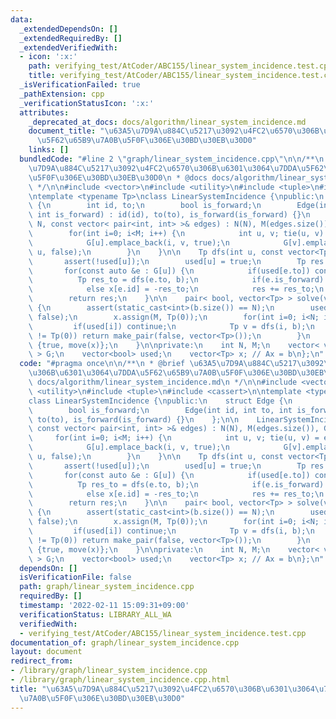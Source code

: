 ```yaml
---
data:
  _extendedDependsOn: []
  _extendedRequiredBy: []
  _extendedVerifiedWith:
  - icon: ':x:'
    path: verifying_test/AtCoder/ABC155/linear_system_incidence.test.cpp
    title: verifying_test/AtCoder/ABC155/linear_system_incidence.test.cpp
  _isVerificationFailed: true
  _pathExtension: cpp
  _verificationStatusIcon: ':x:'
  attributes:
    _deprecated_at_docs: docs/algorithm/linear_system_incidence.md
    document_title: "\u63A5\u7D9A\u884C\u5217\u3092\u4FC2\u6570\u306B\u6301\u3064\u7DDA\
      \u5F62\u65B9\u7A0B\u5F0F\u306E\u30BD\u30EB\u30D0"
    links: []
  bundledCode: "#line 2 \"graph/linear_system_incidence.cpp\"\n\n/**\n * @brief \u63A5\
    \u7D9A\u884C\u5217\u3092\u4FC2\u6570\u306B\u6301\u3064\u7DDA\u5F62\u65B9\u7A0B\
    \u5F0F\u306E\u30BD\u30EB\u30D0\n * @docs docs/algorithm/linear_system_incidence.md\n\
    \ */\n\n#include <vector>\n#include <utility>\n#include <tuple>\n#include <cassert>\n\
    \ntemplate <typename Tp>\nclass LinearSystemIncidence {\npublic:\n    struct Edge\
    \ {\n        int id, to;\n        bool is_forward;\n        Edge(int id, int to,\
    \ int is_forward) : id(id), to(to), is_forward(is_forward) {}\n    };\n\n    LinearSystemIncidence(int\
    \ N, const vector< pair<int, int> >& edges) : N(N), M(edges.size()), G(N) {\n\
    \        for(int i=0; i<M; i++) {\n            int u, v; tie(u, v) = edges[i];\n\
    \            G[u].emplace_back(i, v, true);\n            G[v].emplace_back(i,\
    \ u, false);\n        }\n    }\n\n    Tp dfs(int u, const vector<Tp> &b) {\n \
    \       assert(!used[u]);\n        used[u] = true;\n        Tp res = b[u];\n \
    \       for(const auto &e : G[u]) {\n            if(used[e.to]) continue;\n  \
    \          Tp res_to = dfs(e.to, b);\n            if(e.is_forward) x[e.id] = res_to;\n\
    \            else x[e.id] = -res_to;\n            res += res_to;\n        }\n\
    \        return res;\n    }\n\n    pair< bool, vector<Tp> > solve(vector<Tp> &b)\
    \ {\n        assert(static_cast<int>(b.size()) == N);\n        used.assign(N,\
    \ false);\n        x.assign(M, Tp(0));\n        for(int i=0; i<N; i++) {\n   \
    \         if(used[i]) continue;\n            Tp v = dfs(i, b);\n            if(v\
    \ != Tp(0)) return make_pair(false, vector<Tp>());\n        }\n        return\
    \ {true, move(x)};\n    }\n\nprivate:\n    int N, M;\n    vector< vector<Edge>\
    \ > G;\n    vector<bool> used;\n    vector<Tp> x; // Ax = b\n};\n"
  code: "#pragma once\n\n/**\n * @brief \u63A5\u7D9A\u884C\u5217\u3092\u4FC2\u6570\
    \u306B\u6301\u3064\u7DDA\u5F62\u65B9\u7A0B\u5F0F\u306E\u30BD\u30EB\u30D0\n * @docs\
    \ docs/algorithm/linear_system_incidence.md\n */\n\n#include <vector>\n#include\
    \ <utility>\n#include <tuple>\n#include <cassert>\n\ntemplate <typename Tp>\n\
    class LinearSystemIncidence {\npublic:\n    struct Edge {\n        int id, to;\n\
    \        bool is_forward;\n        Edge(int id, int to, int is_forward) : id(id),\
    \ to(to), is_forward(is_forward) {}\n    };\n\n    LinearSystemIncidence(int N,\
    \ const vector< pair<int, int> >& edges) : N(N), M(edges.size()), G(N) {\n   \
    \     for(int i=0; i<M; i++) {\n            int u, v; tie(u, v) = edges[i];\n\
    \            G[u].emplace_back(i, v, true);\n            G[v].emplace_back(i,\
    \ u, false);\n        }\n    }\n\n    Tp dfs(int u, const vector<Tp> &b) {\n \
    \       assert(!used[u]);\n        used[u] = true;\n        Tp res = b[u];\n \
    \       for(const auto &e : G[u]) {\n            if(used[e.to]) continue;\n  \
    \          Tp res_to = dfs(e.to, b);\n            if(e.is_forward) x[e.id] = res_to;\n\
    \            else x[e.id] = -res_to;\n            res += res_to;\n        }\n\
    \        return res;\n    }\n\n    pair< bool, vector<Tp> > solve(vector<Tp> &b)\
    \ {\n        assert(static_cast<int>(b.size()) == N);\n        used.assign(N,\
    \ false);\n        x.assign(M, Tp(0));\n        for(int i=0; i<N; i++) {\n   \
    \         if(used[i]) continue;\n            Tp v = dfs(i, b);\n            if(v\
    \ != Tp(0)) return make_pair(false, vector<Tp>());\n        }\n        return\
    \ {true, move(x)};\n    }\n\nprivate:\n    int N, M;\n    vector< vector<Edge>\
    \ > G;\n    vector<bool> used;\n    vector<Tp> x; // Ax = b\n};\n"
  dependsOn: []
  isVerificationFile: false
  path: graph/linear_system_incidence.cpp
  requiredBy: []
  timestamp: '2022-02-11 15:09:31+09:00'
  verificationStatus: LIBRARY_ALL_WA
  verifiedWith:
  - verifying_test/AtCoder/ABC155/linear_system_incidence.test.cpp
documentation_of: graph/linear_system_incidence.cpp
layout: document
redirect_from:
- /library/graph/linear_system_incidence.cpp
- /library/graph/linear_system_incidence.cpp.html
title: "\u63A5\u7D9A\u884C\u5217\u3092\u4FC2\u6570\u306B\u6301\u3064\u7DDA\u5F62\u65B9\
  \u7A0B\u5F0F\u306E\u30BD\u30EB\u30D0"
---
```

